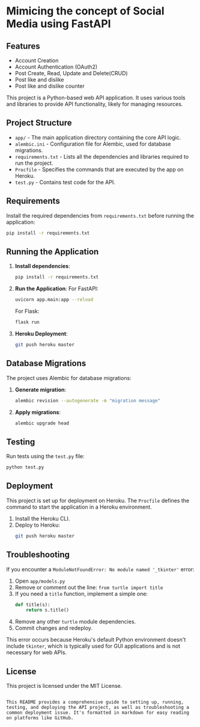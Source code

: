 
# Mimicing the concept of Social Media using FastAPI

## Features
- Account Creation
- Account Authentication (OAuth2)
- Post Create, Read, Update and Delete(CRUD)
- Post like and dislike
- Post like and dislike counter

This project is a Python-based web API application. It uses various tools and libraries to provide API functionality, likely for managing resources.

## Project Structure

- `app/` - The main application directory containing the core API logic.
- `alembic.ini` - Configuration file for Alembic, used for database migrations.
- `requirements.txt` - Lists all the dependencies and libraries required to run the project.
- `Procfile` - Specifies the commands that are executed by the app on Heroku.
- `test.py` - Contains test code for the API.

## Requirements

Install the required dependencies from `requirements.txt` before running the application:

```bash
pip install -r requirements.txt
```

## Running the Application

1. **Install dependencies**:
   ```bash
   pip install -r requirements.txt
   ```

2. **Run the Application**:
   For FastAPI:
   ```bash
   uvicorn app.main:app --reload
   ```
   For Flask:
   ```bash
   flask run
   ```

3. **Heroku Deployment**:
   ```bash
   git push heroku master
   ```

## Database Migrations

The project uses Alembic for database migrations:

1. **Generate migration**:
   ```bash
   alembic revision --autogenerate -m "migration message"
   ```

2. **Apply migrations**:
   ```bash
   alembic upgrade head
   ```

## Testing

Run tests using the `test.py` file:

```bash
python test.py
```

## Deployment

This project is set up for deployment on Heroku. The `Procfile` defines the command to start the application in a Heroku environment.

1. Install the Heroku CLI.
2. Deploy to Heroku:
   ```bash
   git push heroku master
   ```

## Troubleshooting

If you encounter a `ModuleNotFoundError: No module named '_tkinter'` error:

1. Open `app/models.py`
2. Remove or comment out the line: `from turtle import title`
3. If you need a `title` function, implement a simple one:
   ```python
   def title(s):
       return s.title()
   ```
4. Remove any other `turtle` module dependencies.
5. Commit changes and redeploy.

This error occurs because Heroku's default Python environment doesn't include `tkinter`, which is typically used for GUI applications and is not necessary for web APIs.

## License

This project is licensed under the MIT License.
```

This README provides a comprehensive guide to setting up, running, testing, and deploying the API project, as well as troubleshooting a common deployment issue. It's formatted in markdown for easy reading on platforms like GitHub.
